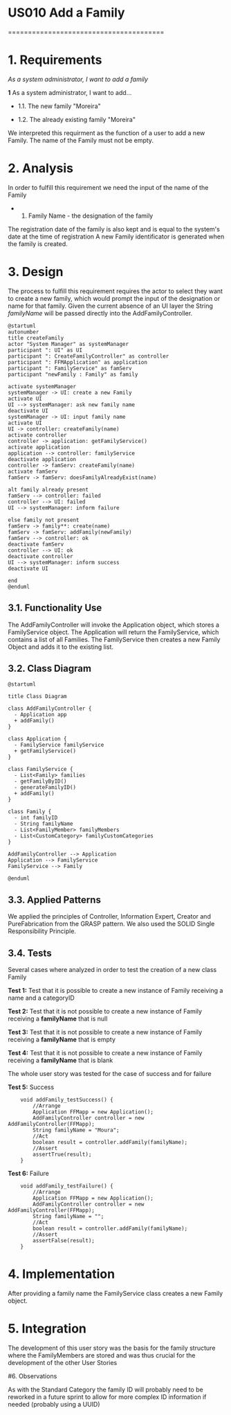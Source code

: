 # US010 Add a Family
=======================================


# 1. Requirements

*As a system administrator, I want to add a family*


**1** As a system administrator, I want to add...

- 1.1. The new family "Moreira"

- 1.2. The already existing family "Moreira"

We interpreted this requirment as the function of a user to add a new Family.
The name of the Family must not be empty.

# 2. Analysis

In order to fulfill this requirement we need the input of the name of the Family

- 1. Family Name - the designation of the family

The registration date of the family is also kept and is equal to the system's date at the time of registration
A new Family identificator is generated when the family is created.

# 3. Design

The process to fulfill this requirement requires the actor to select they want to create a new family, 
which would prompt the input of the designation or name for that family.
Given the current absence of an UI layer the String *familyName* will be passed directly into the AddFamilyController. 

````puml
@startuml
autonumber
title createFamily
actor "System Manager" as systemManager
participant ": UI" as UI
participant ": CreateFamilyController" as controller
participant ": FFMApplication" as application
participant ": FamilyService" as famServ
participant "newFamily : Family" as family

activate systemManager
systemManager -> UI: create a new Family
activate UI
UI --> systemManager: ask new family name
deactivate UI
systemManager -> UI: input family name
activate UI
UI -> controller: createFamily(name)
activate controller
controller -> application: getFamilyService()
activate application
application --> controller: familyService
deactivate application
controller -> famServ: createFamily(name)
activate famServ
famServ -> famServ: doesFamilyAlreadyExist(name)

alt family already present
famServ --> controller: failed
controller --> UI: failed
UI --> systemManager: inform failure

else family not present
famServ -> family**: create(name)
famServ -> famServ: addFamily(newFamily)
famServ --> controller: ok
deactivate famServ
controller --> UI: ok
deactivate controller
UI --> systemManager: inform success
deactivate UI

end
@enduml
````

## 3.1. Functionality Use
The AddFamilyController will invoke the Application object, which stores a FamilyService object.
The Application will return the FamilyService, which contains a list of all Families.
The FamilyService then creates a new Family Object and adds it to the existing list.


## 3.2. Class Diagram
```puml
@startuml

title Class Diagram

class AddFamilyController {
  - Application app
  + addFamily()
}

class Application {
  - FamilyService familyService
  + getFamilyService()
}

class FamilyService {
  - List<Family> families
  - getFamilyByID()
  - generateFamilyID()
  + addFamily()
}

class Family {
  - int familyID
  - String familyName
  - List<FamilyMember> familyMembers
  - List<CustomCategory> familyCustomCategories
}

AddFamilyController --> Application
Application --> FamilyService
FamilyService --> Family

@enduml
```

## 3.3. Applied Patterns
We applied the principles of Controller, Information Expert, Creator and PureFabrication from the GRASP pattern.
We also used the SOLID Single Responsibility Principle.

## 3.4. Tests 
    
Several cases where analyzed in order to test the creation of a new class Family    

**Test 1:** Test that it is possible to create a new instance of Family receiving a name and a categoryID 

**Test 2:** Test that it is not possible to create a new instance of Family receiving a **familyName** that is null

**Test 3:** Test that it is not possible to create a new instance of Family receiving a **familyName** that is empty

**Test 4:** Test that it is not possible to create a new instance of Family receiving a **familyName** that is blank

The whole user story was tested for the case of success and for failure

**Test 5:** Success
````   @Test
    void addFamily_testSuccess() {
        //Arrange
        Application FFMapp = new Application();
        AddFamilyController controller = new AddFamilyController(FFMapp);
        String familyName = "Moura";
        //Act
        boolean result = controller.addFamily(familyName);
        //Assert
        assertTrue(result);
    }
````
  
**Test 6:** Failure
````    @Test
    void addFamily_testFailure() {
        //Arrange
        Application FFMapp = new Application();
        AddFamilyController controller = new AddFamilyController(FFMapp);
        String familyName = "";
        //Act
        boolean result = controller.addFamily(familyName);
        //Assert
        assertFalse(result);
    }
````

# 4. Implementation

After providing a family name the FamilyService class creates a new Family object.

# 5. Integration
 
The development of this user story was the basis for the family structure where the FamilyMembers are stored and was thus crucial for the development of the other User Stories

#6. Observations

As with the Standard Category the family ID will probably need to be reworked in a future sprint to allow for more complex ID information if needed (probably using a UUID)